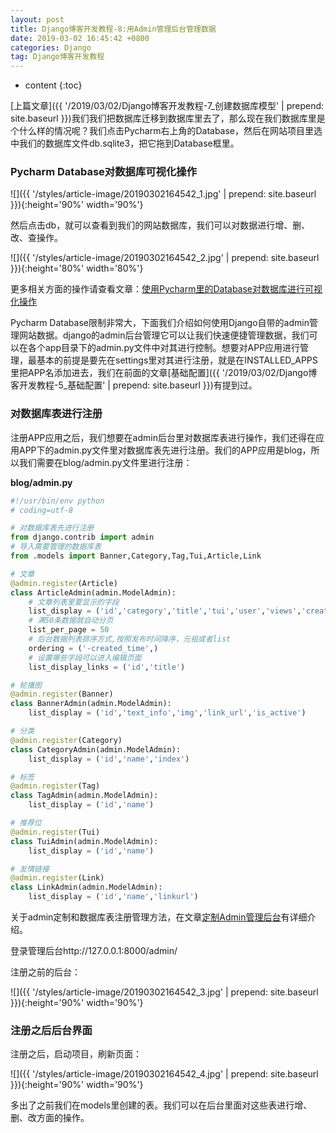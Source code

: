 ```yaml
---
layout: post
title: Django博客开发教程-8:用Admin管理后台管理数据
date: 2019-03-02 16:45:42 +0800
categories: Django
tag: Django博客开发教程
---
```


* content
{:toc}


<!-- ![]({{ '/styles/article-image/20190302164542_1.jpg' | prepend: site.baseurl }}) -->

[上篇文章]({{ '/2019/03/02/Django博客开发教程-7_创建数据库模型' | prepend: site.baseurl }})我们我们把数据库迁移到数据库里去了，那么现在我们数据库里是个什么样的情况呢？我们点击Pycharm右上角的Database，然后在网站项目里选中我们的数据库文件db.sqlite3，把它拖到Database框里。

### Pycharm Database对数据库可视化操作 ###

![]({{ '/styles/article-image/20190302164542_1.jpg' | prepend: site.baseurl }}){:height='90%' width='90%'}

然后点击db，就可以查看到我们的网站数据库，我们可以对数据进行增、删、改、查操作。

![]({{ '/styles/article-image/20190302164542_2.jpg' | prepend: site.baseurl }}){:height='80%' width='80%'}

更多相关方面的操作请查看文章：[使用Pycharm里的Database对数据库进行可视化操作](https://www.django.cn/article/show-13.html)

Pycharm Database限制非常大，下面我们介绍如何使用Django自带的admin管理网站数据。django的admin后台管理它可以让我们快速便捷管理数据，我们可以在各个app目录下的admin.py文件中对其进行控制。想要对APP应用进行管理，最基本的前提是要先在settings里对其进行注册，就是在INSTALLED_APPS里把APP名添加进去，我们在前面的文章[基础配置]({{ '/2019/03/02/Django博客开发教程-5_基础配置' | prepend: site.baseurl }})有提到过。

### 对数据库表进行注册 ###
注册APP应用之后，我们想要在admin后台里对数据库表进行操作，我们还得在应用APP下的admin.py文件里对数据库表先进行注册。我们的APP应用是blog，所以我们需要在blog/admin.py文件里进行注册：

**blog/admin.py**

```python
#!/usr/bin/env python
# coding=utf-8

# 对数据库表先进行注册
from django.contrib import admin
# 导入需要管理的数据库表
from .models import Banner,Category,Tag,Tui,Article,Link

# 文章
@admin.register(Article)
class ArticleAdmin(admin.ModelAdmin):
    # 文章列表里要显示的字段
    list_display = ('id','category','title','tui','user','views','created_time')
    # 满50条数据就自动分页
    list_per_page = 50
    # 后台数据列表排序方式,按照发布时间降序，元祖或者list
    ordering = ('-created_time',)
    # 设置哪些字段可以进入编辑页面
    list_display_links = ('id','title')

# 轮播图
@admin.register(Banner)
class BannerAdmin(admin.ModelAdmin):
    list_display = ('id','text_info','img','link_url','is_active')

# 分类
@admin.register(Category)
class CategoryAdmin(admin.ModelAdmin):
    list_display = ('id','name','index')

# 标签
@admin.register(Tag)
class TagAdmin(admin.ModelAdmin):
    list_display = ('id','name')

# 推荐位
@admin.register(Tui)
class TuiAdmin(admin.ModelAdmin):
    list_display = ('id','name')

# 友情链接
@admin.register(Link)
class LinkAdmin(admin.ModelAdmin):
    list_display = ('id','name','linkurl')

```

关于admin定制和数据库表注册管理方法，在文章[定制Admin管理后台](https://www.django.cn/course/show-16.html)有详细介绍。

登录管理后台http://127.0.0.1:8000/admin/

注册之前的后台：

![]({{ '/styles/article-image/20190302164542_3.jpg' | prepend: site.baseurl }}){:height='90%' width='90%'}

### 注册之后后台界面 ###
注册之后，启动项目，刷新页面：

![]({{ '/styles/article-image/20190302164542_4.jpg' | prepend: site.baseurl }}){:height='90%' width='90%'}

多出了之前我们在models里创建的表。我们可以在后台里面对这些表进行增、删、改方面的操作。
